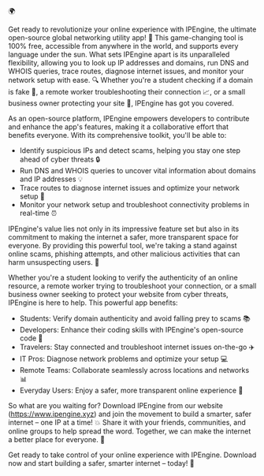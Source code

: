 🌍️️️️️️️️

Get ready to revolutionize your online experience with IPEngine, the ultimate open-source global networking utility app! 📡 This game-changing tool is 100% free, accessible from anywhere in the world, and supports every language under the sun. What sets IPEngine apart is its unparalleled flexibility, allowing you to look up IP addresses and domains, run DNS and WHOIS queries, trace routes, diagnose internet issues, and monitor your network setup with ease. 🔍 Whether you're a student checking if a domain is fake 👀, a remote worker troubleshooting their connection 📈, or a small business owner protecting your site 💼, IPEngine has got you covered.

As an open-source platform, IPEngine empowers developers to contribute and enhance the app's features, making it a collaborative effort that benefits everyone. With its comprehensive toolkit, you'll be able to:

* Identify suspicious IPs and detect scams, helping you stay one step ahead of cyber threats 🔒
* Run DNS and WHOIS queries to uncover vital information about domains and IP addresses 💡
* Trace routes to diagnose internet issues and optimize your network setup 📍
* Monitor your network setup and troubleshoot connectivity problems in real-time ⏰

IPEngine's value lies not only in its impressive feature set but also in its commitment to making the internet a safer, more transparent space for everyone. By providing this powerful tool, we're taking a stand against online scams, phishing attempts, and other malicious activities that can harm unsuspecting users. 🚀

Whether you're a student looking to verify the authenticity of an online resource, a remote worker trying to troubleshoot your connection, or a small business owner seeking to protect your website from cyber threats, IPEngine is here to help. This powerful app benefits:

* Students: Verify domain authenticity and avoid falling prey to scams 📚
* Developers: Enhance their coding skills with IPEngine's open-source code 🔧
* Travelers: Stay connected and troubleshoot internet issues on-the-go ✈️
* IT Pros: Diagnose network problems and optimize your setup 💻
* Remote Teams: Collaborate seamlessly across locations and networks 📊
* Everyday Users: Enjoy a safer, more transparent online experience 👀

So what are you waiting for? Download IPEngine from our website (https://www.ipengine.xyz) and join the movement to build a smarter, safer internet – one IP at a time! 💥 Share it with your friends, communities, and online groups to help spread the word. Together, we can make the internet a better place for everyone. 🌟

Get ready to take control of your online experience with IPEngine. Download now and start building a safer, smarter internet – today! 🚀